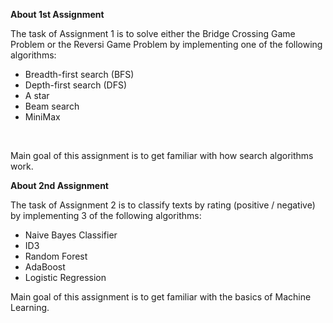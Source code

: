 **About 1st Assignment**

The task of Assignment 1 is to solve either the Bridge Crossing Game Problem or the Reversi Game Problem by implementing one of the following algorithms:

  - Breadth-first search (BFS)
  - Depth-first search (DFS)
  - A star
  - Beam search
  - MiniMax

<br>

Main goal of this assignment is to get familiar with how search algorithms work.

**About 2nd Assignment**

The task of Assignment 2 is to classify texts by rating (positive / negative) by implementing 3 of the following algorithms:

  - Naive Bayes Classifier
  - ID3
  - Random Forest
  - AdaBoost
  - Logistic Regression
  
Main goal of this assignment is to get familiar with the basics of Machine Learning.
